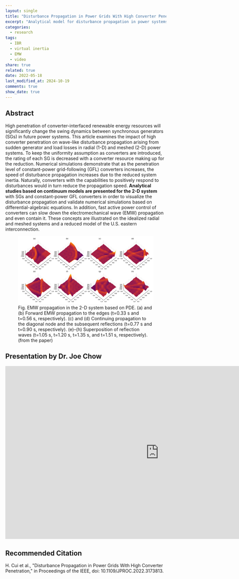 ```yaml
---
layout: single
title: "Disturbance Propagation in Power Grids With High Converter Penetration"
excerpt: "Analytical model for disturbance propagation in power systems."
categories:
  - research
tags:
  - IBR
  - virtual inertia
  - EMW
  - video
share: true
related: true
date: 2022-05-18
last_modified_at: 2024-10-19
comments: true
show_date: true
---
```

## Abstract

High penetration of converter-interfaced renewable energy resources will significantly change the swing dynamics between synchronous generators (SGs) in future power systems. This article examines the impact of high converter penetration on wave-like disturbance propagation arising from sudden generator and load losses in radial (1-D) and meshed (2-D) power systems. To keep the uniformity assumption as converters are introduced, the rating of each SG is decreased with a converter resource making up for the reduction. Numerical simulations demonstrate that as the penetration level of constant-power grid-following (GFL) converters increases, the speed of disturbance propagation increases due to the reduced system inertia. Naturally, converters with the capabilities to positively respond to disturbances would in turn reduce the propagation speed. **Analytical studies based on continuum models are presented for the 2-D system** with SGs and constant-power GFL converters in order to visualize the disturbance propagation and validate numerical simulations based on differential-algebraic equations. In addition, fast active power control of converters can slow down the electromechanical wave (EMW) propagation and even contain it. These concepts are illustrated on the idealized radial and meshed systems and a reduced model of the U.S. eastern interconnection.

<figure>
  <img src="/assets/images/showcase/emw.png" alt="EMW">
  <figcaption>
    Fig. EMW propagation in the 2-D system based on PDE. (a) and (b) Forward EMW propagation to the edges (t=0.33 s and t=0.56 s, respectively). (c) and (d) Continuing propagation to the diagonal node and the subsequent reflections (t=0.77 s and t=0.90 s, respectively). (e)–(h) Superposition of reflection waves (t=1.05 s, t=1.20 s, t=1.35 s, and t=1.51 s, respectively). (from the paper)
  </figcaption>
</figure>

## Presentation by Dr. Joe Chow

<iframe width="960" height="540" src="https://www.youtube.com/embed/EPEy3ocCDUk?si=abpJDpu13VTcjIdp" frameborder="0" allow="accelerometer; autoplay; clipboard-write; encrypted-media; gyroscope; picture-in-picture; web-share" allowfullscreen></iframe>

## Recommended Citation

H. Cui et al., "Disturbance Propagation in Power Grids With High Converter Penetration," in Proceedings of the IEEE, doi: 10.1109/JPROC.2022.3173813.
